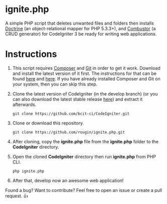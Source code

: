 ignite.php
======

A simple PHP script that deletes unwanted files and folders then installs [Doctrine](http://www.doctrine-project.org/) (an object-relational mapper for PHP 5.3.3+), and [Combustor](https://github.com/rougin/combustor) (a CRUD generator) for CodeIgniter 3 be ready for writing web applications.

Instructions
============
1. This script requires [Composer](https://getcomposer.org) and [Git](http://git-scm.com) in order to get it work. Download and install the latest version of it first. The instructions for that can be found [here](http://git-scm.com/downloads) and [here](https://getcomposer.org/download/). If you have already installed Composer and Git on your system, then you can skip this step.
2. Clone the latest version of CodeIgniter (in the develop branch) (or you can also download the latest stable release [here](https://ellislab.com/codeigniter/download)) and extract it afterwards.
	
	```git clone https://github.com/bcit-ci/CodeIgniter.git```
3. Clone or download this repository.

	```git clone https://github.com/rougin/ignite.php.git```
4. After cloning, copy the **ignite.php** file from the **ignite.php** folder to the **CodeIgniter** directory.
5. Open the cloned **CodeIgniter** directory then run **ignite.php** from PHP CLI.

	```php ignite.php```
6. After that, develop now an awesome web application!

Found a bug? Want to contribute? Feel free to open an issue or create a pull request. :+1:
